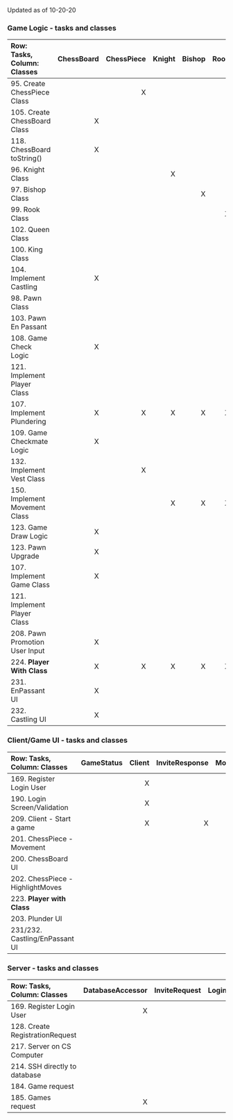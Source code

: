 Updated as of 10-20-20

### Game Logic - tasks and classes

| **Row: Tasks, Column: Classes** | ChessBoard | ChessPiece | Knight | Bishop | Rook | Queen | King | Pawn | Game | Player | Vest | Move | Piece Movement | Move History |
| :------------------------------ | ---------: | ---------: | -----: | -----: | ---: | ----: | ---: | ---: | ---: | -----: | ---: | ---: | -------------: | -----------: |
| 95. Create ChessPiece Class     |            |          X |        |        |      |       |      |      |      |        |      |      |                |              |
| 105. Create ChessBoard Class    |         X  |            |        |        |      |       |      |      |      |        |      |      |                |              |   
| 118. ChessBoard toString()      |         X  |            |        |        |      |       |      |      |      |        |      |      |                |              |
| 96. Knight Class                |            |            |     X  |        |      |       |      |      |      |        |      |      |              X |              |
| 97. Bishop Class                |            |            |        |      X |      |       |      |      |      |        |      |      |              X |              |
| 99. Rook Class                  |            |            |        |        |    X |       |      |      |      |        |      |      |              X |              |   
| 102. Queen Class                |            |            |        |        |      |     X |      |      |      |        |      |      |              X |              |   
| 100. King Class                 |            |            |        |        |      |       |    X |      |      |        |      |      |              X |              |   
| 104. Implement Castling         |          X |            |        |        |      |       |    X |      |      |        |      |      |              X |            X |   
| 98. Pawn Class                  |            |            |        |        |      |       |      |    X |      |        |      |      |              X |              |   
| 103. Pawn En Passant            |            |            |        |        |      |       |      |    X |      |        |      |      |              X |            X |   
| 108. Game Check Logic           |          X |            |        |        |      |       |    X |      |      |      X |      |      |                |            X |   
| 121. Implement Player Class     |            |            |        |        |      |       |      |      |      |      X |      |      |                |              |   
| 107. Implement Plundering       |          X |          X |      X |      X |    X |     X |    X |    X |      |        |    X |    X |                |              |     
| 109. Game Checkmate Logic       |          X |            |        |        |      |       |      |      |    X |      X |      |      |                |            X |   
| 132. Implement Vest Class       |            |          X |        |        |      |       |      |      |      |        |    X |      |                |              |
| 150. Implement Movement Class   |            |            |      X |      X |    X |     X |    X |    X |      |        |      |    X |              X |              |   
| 123. Game Draw Logic            |          X |            |        |        |      |       |      |      |      |        |      |      |                |            X |   
| 123. Pawn Upgrade               |          X |            |        |        |      |       |      |    X |      |        |      |      |                |              |   
| 107. Implement Game Class       |          X |            |        |        |      |       |      |      |    X |        |      |      |                |              |   
| 121. Implement Player Class     |            |            |        |        |      |       |      |      |    X |      X |      |      |                |              |
| 208. Pawn Promotion User Input  |          X |            |        |        |      |       |      |      |      |        |      |      |                |              |
| 224. **Player With Class**      |          X |          X |      X |      X |    X |     X |    X |    X |    X |      X |      |      |              X |            X |
| 231. EnPassant UI               |          X |            |        |        |      |       |      |    X |    X |        |      |      |              X |              |
| 232. Castling UI                |          X |            |        |        |      |       |    X |      |    X |        |      |      |                |              |

  
 ### Client/Game UI - tasks and classes
 
| **Row: Tasks, Column: Classes** | GameStatus | Client | InviteResponse | MoveResponse | RegistrationResponse | MatchHistory | Game | Player | User | LoginUI | LoginResponse | StartUI | ChessBoardUI | GameResponse | GamesResponse |
| :------------------------------ | ---------: | -----: | -------------: | -----------: | -------------------: | -----------: | ---: | -----: | ---: | -------:| ------------: | -------:| -----------: | ------------:| ------------: |
| 169. Register Login User        |            |      X |                |              |                      |              |      |        |    X |         |             X |         |              |              |               |
| 190. Login Screen/Validation    |            |      X |                |              |                      |              |      |        |      |       X |             X |         |              |              |               |
| 209. Client - Start a game      |            |      X |              X |              |                      |              |    X |      X |    X |       X |             X |       X |            X |            X |               |
| 201. ChessPiece - Movement      |            |        |                |              |                      |              |    X |        |      |         |               |         |            X |              |               |
| 200. ChessBoard UI              |            |        |                |              |                      |              |    X |        |      |         |               |         |              |            X |               |
| 202. ChessPiece - HighlightMoves|            |        |                |              |                      |              |      |        |      |         |               |         |              |            X |               |
| 223. **Player with Class**      |            |        |                |              |                      |              |    X |      X |      |         |               |         |            X |            X |               |
| 203. Plunder UI                 |            |        |                |              |                      |              |    X |        |      |         |               |         |            X |              |               |
| 231/232. Castling/EnPassant UI  |            |        |                |              |                      |              |    X |        |      |         |               |         |            X |              |               |


 ### Server - tasks and classes
 
 | **Row: Tasks, Column: Classes** | DatabaseAccessor | InviteRequest | LoginRequest | MoveRequest | RegistrationRequest | Server | ServerWorker | RemoteSSHConnector | GameRequest | GamesRequest |
 | :------------------------------ | ---------------: | ------------: | -----------: | ----------: | ------------------: | -----: | -----------: | -----------------: | ----------: | -----------: |
 | 169. Register Login User        |                X |               |            X |             |                   X |        |            X |                  X |             |              |
 | 128. Create RegistrationRequest |                  |               |              |             |                   X |        |              |                    |             |              |
 | 217. Server on CS Computer      |                  |               |              |             |                     |        |              |                  X |             |              |
 | 214. SSH directly to database   |                  |               |              |             |                     |        |              |                  X |             |              |
 | 184. Game request               |                  |               |              |             |                     |        |            X |                    |           X |              |
 | 185. Games request              |                X |               |              |             |                     |      X |            X |                  X |             |            X |
